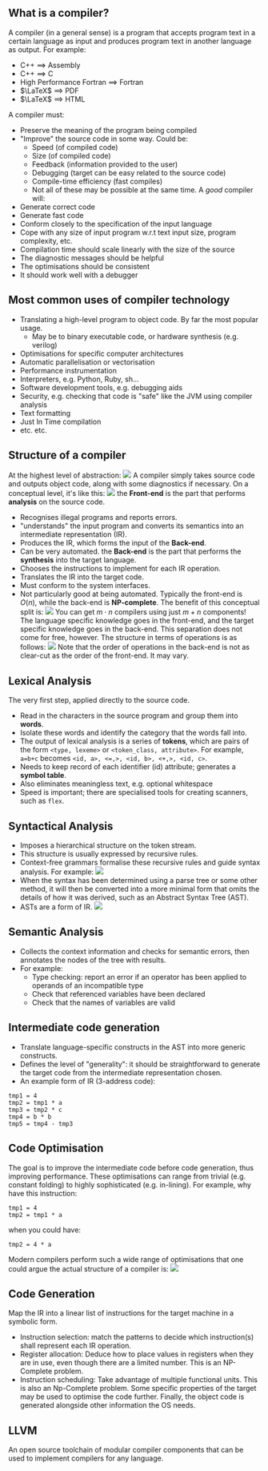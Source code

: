 
## What is a compiler?
A compiler (in a general sense) is a program that accepts program text in a certain language as input and produces program text in another language as output.
For example:
- C++ ==> Assembly
- C++ ==> C
- High Performance Fortran ==> Fortran
- $\LaTeX$ ==> PDF
- $\LaTeX$ ==> HTML

A compiler must:
- Preserve the meaning of the program being compiled
- "Improve" the source code in some way. Could be:
	- Speed (of compiled code)
	- Size (of compiled code)
	- Feedback (information provided to the user)
	- Debugging (target can be easy related to the source code)
	- Compile-time efficiency (fast compiles)
	- Not all of these may be possible at the same time.
A *good* compiler will:
- Generate correct code
- Generate fast code
- Conform closely to the specification of the input language
- Cope with any size of input program w.r.t text input size, program complexity, etc.
- Compilation time should scale linearly with the size of the source
- The diagnostic messages should be helpful
- The optimisations should be consistent
- It should work well with a debugger

## Most common uses of compiler technology
- Translating a high-level program to object code. By far the most popular usage.
	- May be to binary executable code, or hardware synthesis (e.g. verilog)
- Optimisations for specific computer architectures
- Automatic parallelisation or vectorisation
- Performance instrumentation
- Interpreters, e.g. Python, Ruby, sh...
- Software development tools, e.g. debugging aids
- Security, e.g. checking that code is "safe" like the JVM using compiler analysis
- Text formatting
- Just In Time compilation
- etc. etc.

## Structure of a compiler
At the highest level of abstraction:
![](Pasted%20image%2020230216154401.png)
A compiler simply takes source code and outputs object code, along with some diagnostics if necessary.
On a conceptual level, it's like this:
![](Pasted%20image%2020230216154501.png)
the **Front-end** is the part that performs **analysis** on the source code.
- Recognises illegal programs and reports errors.
- "understands" the input program and converts its semantics into an intermediate representation (IR).
- Produces the IR, which forms the input of the **Back-end**.
- Can be very automated.
the **Back-end** is the part that performs the **synthesis** into the target language.
- Chooses the instructions to implement for each IR operation.
- Translates the IR into the target code.
- Must conform to the system interfaces.
- Not particularly good at being automated.
Typically the front-end is $O(n)$, while the back-end is **NP-complete**.
The benefit of this conceptual split is:
![](Pasted%20image%2020230216154934.png)
You can get $m \cdot n$ compilers using just $m+n$ components!
The language specific knowledge goes in the front-end, and the target specific knowledge goes in the back-end. This separation does not come for free, however.
The structure in terms of operations is as follows:
![](Pasted%20image%2020230216155110.png)
Note that the order of operations in the back-end is not as clear-cut as the order of the front-end. It may vary.

## Lexical Analysis
The very first step, applied directly to the source code.
- Read in the characters in the source program and group them into **words**.
- Isolate these words and identify the category that the words fall into.
- The output of lexical analysis is a series of **tokens**, which are pairs of the form `<type, lexeme>` or `<token_class, attribute>`. For example, `a=b+c` becomes `<id, a>, <=,>, <id, b>, <+,>, <id, c>`.
- Needs to keep record of each identifier (id) attribute; generates a **symbol table**.
- Also eliminates meaningless text, e.g. optional whitespace
- Speed is important; there are specialised tools for creating scanners, such as `flex`.

## Syntactical Analysis
- Imposes a hierarchical structure on the token stream.
- This structure is usually expressed by recursive rules.
- Context-free grammars formalise these recursive rules and guide syntax analysis.
For example:
![](Pasted%20image%2020230216160005.png)
- When the syntax has been determined using a parse tree or some other method, it will then be converted into a more minimal form that omits the details of how it was derived, such as an Abstract Syntax Tree (AST).
- ASTs are a form of IR.
![](Pasted%20image%2020230216160229.png)

## Semantic Analysis
- Collects the context information and checks for semantic errors, then annotates the nodes of the tree with results.
- For example:
	- Type checking: report an error if an operator has been applied to operands of an incompatible type
	- Check that referenced variables have been declared
	- Check that the names of variables are valid

## Intermediate code generation
- Translate language-specific constructs in the AST into more generic constructs.
- Defines the level of "generality": it should be straightforward to generate the target code from the intermediate representation chosen.
- An example form of IR (3-address code):
```
tmp1 = 4
tmp2 = tmp1 * a
tmp3 = tmp2 * c
tmp4 = b * b
tmp5 = tmp4 - tmp3
```

## Code Optimisation
The goal is to improve the intermediate code before code generation, thus improving performance. These optimisations can range from trivial (e.g. constant folding) to highly sophisticated (e.g. in-lining). For example, why have this instruction:
```
tmp1 = 4
tmp2 = tmp1 * a
```
when you could have:
```
tmp2 = 4 * a
```
Modern compilers perform such a wide range of optimisations that one could argue the actual structure of a compiler is:
![](Pasted%20image%2020230216161203.png)

## Code Generation
Map the IR into a linear list of instructions for the target machine in a symbolic form.
- Instruction selection: match the patterns to decide which instruction(s) shall represent each IR operation.
- Register allocation: Deduce how to place values in registers when they are in use, even though there are a limited number. This is an NP-Complete problem.
- Instruction scheduling: Take advantage of multiple functional units. This is also an Np-Complete problem.
Some specific properties of the target may be used to optimise the code further.
Finally, the object code is generated alongside other information the OS needs.


## LLVM
An open source toolchain of modular compiler components that can be used to implement compilers for any language.